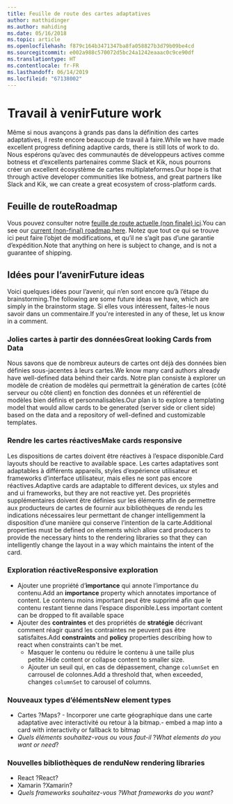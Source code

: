 ```yaml
---
title: Feuille de route des cartes adaptatives
author: matthidinger
ms.author: mahiding
ms.date: 05/16/2018
ms.topic: article
ms.openlocfilehash: f879c164b3471347ba8fa058827b3d79b09be4cd
ms.sourcegitcommit: e002a988c570072d5bc24a1242eaaac0c9ce90df
ms.translationtype: HT
ms.contentlocale: fr-FR
ms.lasthandoff: 06/14/2019
ms.locfileid: "67138002"
---
```

# <a name="future-work"></a><span data-ttu-id="0e517-102">Travail à venir</span><span class="sxs-lookup"><span data-stu-id="0e517-102">Future work</span></span>

<span data-ttu-id="0e517-103">Même si nous avançons à grands pas dans la définition des cartes adaptatives, il reste encore beaucoup de travail à faire.</span><span class="sxs-lookup"><span data-stu-id="0e517-103">While we have made excellent progress defining adaptive cards, there is still lots of work to do.</span></span> <span data-ttu-id="0e517-104">Nous espérons qu’avec des communautés de développeurs actives comme botness et d’excellents partenaires comme Slack et Kik, nous pourrons créer un excellent écosystème de cartes multiplateformes.</span><span class="sxs-lookup"><span data-stu-id="0e517-104">Our hope is that through active developer communities like botness, and great partners like Slack and Kik, we can create a great ecosystem of cross-platform cards.</span></span>

## <a name="roadmap"></a><span data-ttu-id="0e517-105">Feuille de route</span><span class="sxs-lookup"><span data-stu-id="0e517-105">Roadmap</span></span>

<span data-ttu-id="0e517-106">Vous pouvez consulter notre [feuille de route actuelle (non finale) ici](https://portal.productboard.com/adaptivecards/1-adaptive-cards-portal/tabs/1-backlog).</span><span class="sxs-lookup"><span data-stu-id="0e517-106">You can see our [current (non-final) roadmap here](https://portal.productboard.com/adaptivecards/1-adaptive-cards-portal/tabs/1-backlog).</span></span> <span data-ttu-id="0e517-107">Notez que tout ce qui se trouve ici peut faire l’objet de modifications, et qu’il ne s’agit pas d’une garantie d’expédition.</span><span class="sxs-lookup"><span data-stu-id="0e517-107">Note that anything on here is subject to change, and is not a guarantee of shipping.</span></span>

## <a name="future-ideas"></a><span data-ttu-id="0e517-108">Idées pour l’avenir</span><span class="sxs-lookup"><span data-stu-id="0e517-108">Future ideas</span></span>

<span data-ttu-id="0e517-109">Voici quelques idées pour l’avenir, qui n’en sont encore qu’à l’étape du brainstorming.</span><span class="sxs-lookup"><span data-stu-id="0e517-109">The following are some future ideas we have, which are simply in the brainstorm stage.</span></span> <span data-ttu-id="0e517-110">Si elles vous intéressent, faites-le nous savoir dans un commentaire.</span><span class="sxs-lookup"><span data-stu-id="0e517-110">If you're interested in any of these, let us know in a comment.</span></span>

### <a name="great-looking-cards-from-data"></a><span data-ttu-id="0e517-111">Jolies cartes à partir des données</span><span class="sxs-lookup"><span data-stu-id="0e517-111">Great looking Cards from Data</span></span>

<span data-ttu-id="0e517-112">Nous savons que de nombreux auteurs de cartes ont déjà des données bien définies sous-jacentes à leurs cartes.</span><span class="sxs-lookup"><span data-stu-id="0e517-112">We know many card authors already have well-defined data behind their cards.</span></span> <span data-ttu-id="0e517-113">Notre plan consiste à explorer un modèle de création de modèles qui permettrait la génération de cartes (côté serveur ou côté client) en fonction des données et un référentiel de modèles bien définis et personnalisables.</span><span class="sxs-lookup"><span data-stu-id="0e517-113">Our plan is to explore a templating model that would allow cards to be generated (server side or client side) based on the data and a repository of well-defined and customizable templates.</span></span>

### <a name="make-cards-responsive"></a><span data-ttu-id="0e517-114">Rendre les cartes réactives</span><span class="sxs-lookup"><span data-stu-id="0e517-114">Make cards responsive</span></span>

<span data-ttu-id="0e517-115">Les dispositions de cartes doivent être réactives à l’espace disponible.</span><span class="sxs-lookup"><span data-stu-id="0e517-115">Card layouts should be reactive to available space.</span></span> <span data-ttu-id="0e517-116">Les cartes adaptatives sont adaptables à différents appareils, styles d’expérience utilisateur et frameworks d’interface utilisateur, mais elles ne sont pas encore réactives.</span><span class="sxs-lookup"><span data-stu-id="0e517-116">Adaptive cards are adaptable to different devices, ux styles and and ui frameworks, but they are not reactive yet.</span></span> <span data-ttu-id="0e517-117">Des propriétés supplémentaires doivent être définies sur les éléments afin de permettre aux producteurs de cartes de fournir aux bibliothèques de rendu les indications nécessaires leur permettant de changer intelligemment la disposition d’une manière qui conserve l’intention de la carte.</span><span class="sxs-lookup"><span data-stu-id="0e517-117">Additional properties must be defined on elements which allow card producers to provide the necessary hints to the rendering libraries so that they can intelligently change the layout in a way which maintains the intent of the card.</span></span>

### <a name="responsive-exploration"></a><span data-ttu-id="0e517-118">Exploration réactive</span><span class="sxs-lookup"><span data-stu-id="0e517-118">Responsive exploration</span></span>

* <span data-ttu-id="0e517-119">Ajouter une propriété d’**importance** qui annote l’importance du contenu.</span><span class="sxs-lookup"><span data-stu-id="0e517-119">Add an **importance** property which annotates importance of content.</span></span> <span data-ttu-id="0e517-120">Le contenu moins important peut être supprimé afin que le contenu restant tienne dans l’espace disponible.</span><span class="sxs-lookup"><span data-stu-id="0e517-120">Less important content can be dropped to fit available space</span></span>
* <span data-ttu-id="0e517-121">Ajouter des **contraintes** et des propriétés de **stratégie** décrivant comment réagir quand les contraintes ne peuvent pas être satisfaites.</span><span class="sxs-lookup"><span data-stu-id="0e517-121">Add **constraints** and **policy** properties describing how to react when constraints can't be met.</span></span> 
  * <span data-ttu-id="0e517-122">Masquer le contenu ou réduire le contenu à une taille plus petite.</span><span class="sxs-lookup"><span data-stu-id="0e517-122">Hide content or collapse content to smaller size.</span></span>
  * <span data-ttu-id="0e517-123">Ajouter un seuil qui, en cas de dépassement, change `columnSet` en carrousel de colonnes.</span><span class="sxs-lookup"><span data-stu-id="0e517-123">Add a threshold that, when exceeded, changes `columnSet` to carousel of columns.</span></span>

### <a name="new-element-types"></a><span data-ttu-id="0e517-124">Nouveaux types d’éléments</span><span class="sxs-lookup"><span data-stu-id="0e517-124">New element types</span></span>

* <span data-ttu-id="0e517-125">Cartes ?</span><span class="sxs-lookup"><span data-stu-id="0e517-125">Maps?</span></span> <span data-ttu-id="0e517-126">- Incorporer une carte géographique dans une carte adaptative avec interactivité ou retour à la bitmap.</span><span class="sxs-lookup"><span data-stu-id="0e517-126">- embed a map into a card with interactivity or fallback to bitmap</span></span>
* <span data-ttu-id="0e517-127">*Quels éléments souhaitez-vous ou vous faut-il* ?</span><span class="sxs-lookup"><span data-stu-id="0e517-127">*What elements do you want or need*?</span></span>

### <a name="new-rendering-libraries"></a><span data-ttu-id="0e517-128">Nouvelles bibliothèques de rendu</span><span class="sxs-lookup"><span data-stu-id="0e517-128">New rendering libraries</span></span>

* <span data-ttu-id="0e517-129">React ?</span><span class="sxs-lookup"><span data-stu-id="0e517-129">React?</span></span>
* <span data-ttu-id="0e517-130">Xamarin ?</span><span class="sxs-lookup"><span data-stu-id="0e517-130">Xamarin?</span></span>
* <span data-ttu-id="0e517-131">*Quels frameworks souhaitez-vous ?*</span><span class="sxs-lookup"><span data-stu-id="0e517-131">*What frameworks do you want?*</span></span>
